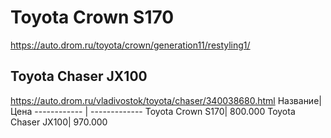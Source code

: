 # Toyota Crown S170
<https://auto.drom.ru/toyota/crown/generation11/restyling1/>
## Toyota Chaser JX100
<https://auto.drom.ru/vladivostok/toyota/chaser/340038680.html>
Название| Цена
------------ | -------------
Toyota Crown S170| 800.000
Toyota Chaser JX100| 970.000
